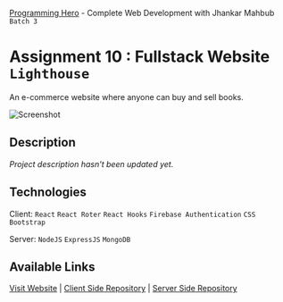 [Programming Hero](https://web.programming-hero.com/) - Complete Web Development with Jhankar Mahbub `Batch 3`

# Assignment 10 : Fullstack Website `Lighthouse`

An e-commerce website where anyone can buy and sell books.

![Screenshot](https://user-images.githubusercontent.com/56265819/139126086-5746310e-05df-41db-8769-6fd30628435c.png)

## Description

*Project description hasn't been updated yet.*

## Technologies

Client: `React` `React Roter` `React Hooks` `Firebase Authentication` `CSS` `Bootstrap`

Server: `NodeJS` `ExpressJS` `MongoDB`

## Available Links

[Visit Website](https://fullstack-auth-c5217.web.app/) | [Client Side Repository](https://github.com/mustaquenadim/lighthouse) | [Server Side Repository](https://github.com/mustaquenadim/lighthouse-server)
